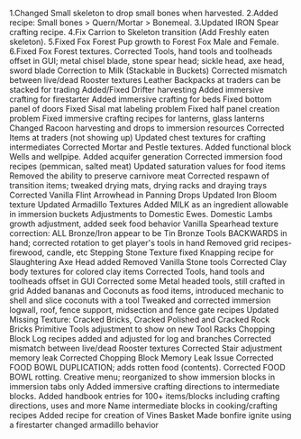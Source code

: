 1.Changed Small skeleton to drop small bones when harvested.
2.Added recipe: Small bones > Quern/Mortar > Bonemeal.
3.Updated IRON Spear crafting recipe.
4.Fix Carrion to Skeleton transition (Add Freshly eaten skeleton).
5.Fixed Fox Forest Pup growth to Forest Fox Male and Female.
6.Fixed Fox Forest textures.
Corrected Tools, hand tools and toolheads offset in GUI; metal chisel blade, stone spear head; sickle head, axe head, sword blade
Correction to Milk (Stackable in Buckets)
Corrected mismatch between live/dead Rooster textures
Leather Backpacks at traders can be stacked for trading
Added/Fixed Drifter harvesting
Added immersive crafting for firestarter
Added immersive crafting for beds
Fixed bottom panel of doors
Fixed Sisal mat labeling problem
Fixed half panel creation problem
Fixed immersive crafting recipes for lanterns, glass lanterns
Changed Racoon harvesting and drops to immersion resources
Corrected Items at traders (not showing up)
Updated chest textures for crafting intermediates
Corrected Mortar and Pestle textures.
Added functional block Wells and wellpipe.
Added acquifer generation
Corrected immersion food recipes (pemmican, salted meat)
Updated saturation values for food items
Removed the ability to preserve carnivore meat
Corrected respawn of transition items; tweaked drying mats, drying racks and draying trays
Corrected Vanilla Flint Arrowhead in Panning Drops
Updated Iron Bloom texture 
Updated Armadillo Textures
Added MILK as an ingredient allowable in immersion buckets
Adjustments to Domestic Ewes. Domestic Lambs growth adjustment, added seek food behavior
Vanilla Spearhead texture correction: ALL Bronze/Iron appear to be Tin Bronze
Tools BACKWARDS in hand; corrected rotation to get player's tools in hand
Removed grid recipes- firewood, candle, etc
Stepping Stone Texture fixed
Knapping recipe for Slaughtering Axe Head added
Removed Vanilla Stone tools
Corrected Clay body textures for colored clay items
Corrected Tools, hand tools and toolheads offset in GUI
Corrected some Metal headed tools, still crafted in grid
Added bananas and Coconuts as food items, introduced mechanic to shell and slice coconuts with a tool
Tweaked and corrected immersion logwall, roof, fence support, midsection and fence gate recipes
Updated Missing Texture: Cracked Bricks, Cracked Polished and Cracked Rock Bricks
Primitive Tools adjustment to show on new Tool Racks
Chopping Block Log recipes added and adjusted for log and branches
Corrected mismatch between live/dead Rooster textures
Corrected Stair adjustment memory leak
Corrected Chopping Block Memory Leak Issue
Corrected FOOD BOWL DUPLICATION; adds rotten food (contents).
Corrected FOOD BOWL rotting.
Creative menu; reorganized to show immersion blocks in immersion tabs only
Added immersive crafting directions to intermediate blocks.
Added handbook entries for 100+ items/blocks including crafting directions, uses and more
Name intermediate blocks in cooking/crafting recipes
Added recipe for creation of Vines Basket
Made bonfire ignite using a firestarter
changed armadillo behavior
